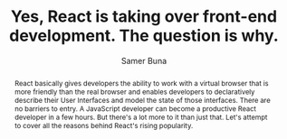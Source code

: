 ---
sections: [reactjs]
link: http://medium.freecodecamp.org/yes-react-is-taking-over-front-end-development-the-question-is-why-40837af8ab76
title: "Yes, React is taking over front-end development. The question is why."
author: "Samer Buna"
publishedAt: 2017-03-31T00:00:00.000Z
type: [article]
topics: [why_react]
suggestedBy: [andreamangano]
createdAt: 2018-03-20T21:32:33.800Z
reference: aHR0cDovL21lZGl1bS5mcmVlY29kZWNhbXAub3JnL3llcy1yZWFjdC1pcy10YWtpbmctb3Zlci1mcm9udC1lbmQtZGV2ZWxvcG1lbnQtdGhlLXF1ZXN0aW9uLWlzLXdoeS00MDgzN2FmOGFiNzY
slug: yes-react-is-taking-over-frontend-development-the-question-is-why-by-samer-buna
abstract: "React basically gives developers the ability to work with a virtual browser that is more friendly than the real browser and enables developers to declaratively describe their User Interfaces and model the state of those interfaces. There are no barriers to entry. A JavaScript developer can become a productive React developer in a few hours. But there's a lot more to it than just that. Let's attempt to cover all the reasons behind React's rising popularity."
---